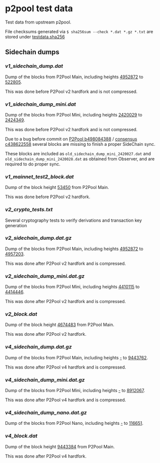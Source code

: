 # p2pool test data

Test data from upstream p2pool.

File checksums generated via `$ sha256sum --check *.dat *.gz *.txt` are stored under [testdata.sha256](testdata.sha256)

## Sidechain dumps

### _v1_sidechain_dump.dat_
Dump of the blocks from P2Pool Main, including heights [4952872](https://p2pool.observer/share/4952872) to [522805](https://p2pool.observer/share/522805).

This was done before P2Pool v2 hardfork and is not compressed.

### _v1_sidechain_dump_mini.dat_
Dump of the blocks from P2Pool Mini, including heights [2420029](https://mini.p2pool.observer/share/2420029) to [2424349](https://mini.p2pool.observer/share/2424349).

This was done before P2Pool v2 hardfork and is not compressed.

Due to a bug before commit on [P2Pool b498084388](https://github.com/SChernykh/p2pool/commit/b4980843884d01fd1070710b2b7c08f5f6faca91) / [consensus c438622558](https://git.gammaspectra.live/P2Pool/consensus/commit/c438622558adf71698335af7a3eca818c540ffe8) several blocks are missing to finish a proper SideChain sync.

These blocks are included as `old_sidechain_dump_mini_2420027.dat` and `old_sidechain_dump_mini_2420028.dat` as obtained from Observer, and are required to do proper sync.

### _v1_mainnet_test2_block.dat_
Dump of the block height [53450](https://p2pool.observer/share/53450) from P2Pool Main.

This was done before P2Pool v2 hardfork.

### _v2_crypto_tests.txt_
Several cryptography tests to verify derivations and transaction key generation

### _v2_sidechain_dump.dat.gz_
Dump of the blocks from P2Pool Main, including heights [4952872](https://p2pool.observer/share/4952872) to [4957203](https://p2pool.observer/share/4957203).

This was done after P2Pool v2 hardfork and is compressed.

### _v2_sidechain_dump_mini.dat.gz_
Dump of the blocks from P2Pool Mini, including heights [4410115](https://mini.p2pool.observer/share/4410115) to [4414446](https://mini.p2pool.observer/share/4414446).

This was done after P2Pool v2 hardfork and is compressed.

### _v2_block.dat_
Dump of the block height [4674483](https://p2pool.observer/share/4674483) from P2Pool Main.

This was done after P2Pool v2 hardfork.

### _v4_sidechain_dump.dat.gz_
Dump of the blocks from P2Pool Main, including heights [-](https://p2pool.observer/share/-) to [9443762](https://p2pool.observer/share/9443762).

This was done after P2Pool v4 hardfork and is compressed.

### _v4_sidechain_dump_mini.dat.gz_
Dump of the blocks from P2Pool Mini, including heights [-](https://mini.p2pool.observer/share/-) to [8912067](https://mini.p2pool.observer/share/8912067).

This was done after P2Pool v4 hardfork and is compressed.

### _v4_sidechain_dump_nano.dat.gz_
Dump of the blocks from P2Pool Nano, including heights [-](https://mini.p2pool.observer/share/-) to [116651](https://nano.p2pool.observer/share/116651).

### _v4_block.dat_
Dump of the block height [9443384](https://p2pool.observer/share/9443384) from P2Pool Main.

This was done after P2Pool v4 hardfork.